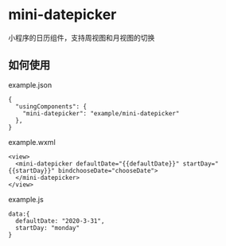 # mini-datepicker
小程序的日历组件，支持周视图和月视图的切换

## 如何使用
example.json
```
{
  "usingComponents": {
    "mini-datepicker": "example/mini-datepicker"
  },
}

```
example.wxml
```
<view>
  <mini-datepicker defaultDate="{{defaultDate}}" startDay="{{startDay}}" bindchooseDate="chooseDate">
  </mini-datepicker>
</view>
```
example.js
```
data:{
  defaultDate: "2020-3-31",
  startDay: "monday"
}
```




